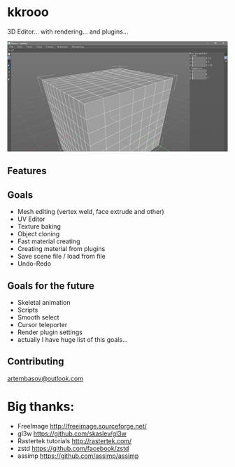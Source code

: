 # kkrooo
3D Editor... with rendering... and plugins...


<img src="res/repository-open-graph-template.png">

## Features

## Goals

* Mesh editing (vertex weld, face extrude and other)
* UV Editor
* Texture baking
* Object cloning
* Fast material creating
* Creating material from plugins
* Save scene file / load from file
* Undo-Redo

## Goals for the future

* Skeletal animation
* Scripts
* Smooth select
* Cursor teleporter
* Render plugin settings
* actually I have huge list of this goals...

## Contributing

artembasov@outlook.com


# Big thanks:

* FreeImage http://freeimage.sourceforge.net/
* gl3w https://github.com/skaslev/gl3w
* Rastertek tutorials http://rastertek.com/
* zstd https://github.com/facebook/zstd
* assimp https://github.com/assimp/assimp 